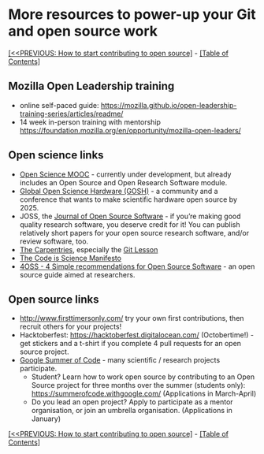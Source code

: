 # More resources to power-up your Git and open source work

[[<<PREVIOUS: How to start contributing to open source]](04-how-to-start-contributing-to-open-source) - [[Table of Contents]](index)

## Mozilla Open Leadership training
 - online self-paced guide: https://mozilla.github.io/open-leadership-training-series/articles/readme/
 - 14 week in-person training with mentorship https://foundation.mozilla.org/en/opportunity/mozilla-open-leaders/

## Open science links
- [Open Science MOOC](https://opensciencemooc.eu/) - currently under development, but already includes an Open Source and Open Research Software module.
- [Global Open Science Hardware (GOSH)](http://openhardware.science/) - a community and a conference that wants to make scientific hardware open source by 2025.
- JOSS, the [Journal of Open Source Software](http://joss.theoj.org/) - if you’re making good quality research software, you deserve credit for it! You can publish relatively short papers for your open source research software, and/or review software, too.
- [The Carpentries](https://software-carpentry.org/lessons/), especially the [Git Lesson](https://swcarpentry.github.io/git-novice/)
- [The Code is Science Manifesto](https://codeisscience.github.io/manifesto/)
- [4OSS - 4 Simple recommendations for Open Source Software](https://softdev4research.github.io/4OSS-lesson/) - an open source guide aimed at researchers.

## Open source links
- http://www.firsttimersonly.com/ try your own first contributions, then recruit others for your projects!
- Hacktoberfest: https://hacktoberfest.digitalocean.com/ (Octobertime!) - get stickers and a t-shirt if you complete 4 pull requests for an open source project.
- [Google Summer of Code](https://summerofcode.withgoogle.com/) - many scientific / research projects participate.
  - Student? Learn how to work open source by contributing to an Open Source project for three months over the summer (students only): https://summerofcode.withgoogle.com/ (Applications in March-April)
  - Do you lead an open project? Apply to participate as a mentor organisation, or join an umbrella organisation. (Applications in January)

[[<<PREVIOUS: How to start contributing to open source]](04-how-to-start-contributing-to-open-source) - [[Table of Contents]](index)
